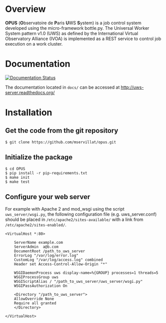 
Overview
========
**OPUS** (**O**bservatoire de **P**aris **U**WS **S**ystem) is a job control 
system developed using the micro-framework bottle.py. The Universal Worker System 
pattern v1.0 (UWS) as defined by the International Virtual Observatory Alliance 
(IVOA) is implemented as a REST service to control job execution on a work cluster.

Documentation
=============
[![Documentation Status](https://readthedocs.org/projects/uws-server/badge/?version=latest)](http://uws-server.readthedocs.org/en/latest/?badge=latest)

The documentation located in `docs/` can be accessed at http://uws-server.readthedocs.org/ 

Installation
============

Get the code from the git repository
------------------------------------
    $ git clone https://github.com/mservillat/opus.git

Initialize the package
----------------------
    $ cd OPUS
    $ pip install -r pip-requirements.txt
    $ make init
    $ make test

Configure your web server
-------------------------
For example with Apache 2 and mod_wsgi using the script `uws_server/wsgi.py`, 
the following configuration file (e.g. uws_server.conf) should be placed in 
`/etc/apache2/sites-available/` with a link from `/etc/apache2/sites-enabled/`.

    <VirtualHost *:80>
    
        ServerName example.com
        ServerAdmin  a@b.com
        DocumentRoot /path_to_uws_server
        ErrorLog "/var/log/error.log"
        CustomLog "/var/log/access.log" combined
        Header set Access-Control-Allow-Origin "*"  
              
        WSGIDaemonProcess uws display-name=%{GROUP} processes=1 threads=5
        WSGIProcessGroup uws
        WSGIScriptAlias / "/path_to_uws_server/uws_server/wsgi.py"
        WSGIPassAuthorization On
        
        <Directory "/path_to_uws_server">
        AllowOverride None
        Require all granted
        </Directory>
        
    </VirtualHost>
